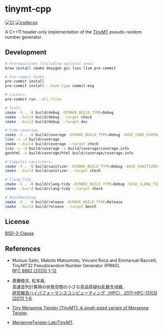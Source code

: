 tinymt-cpp
==========

[![CI](https://github.com/tueda/tinymt-cpp/workflows/CI/badge.svg?branch=master)](https://github.com/tueda/tinymt-cpp/actions?query=branch%3Amaster)
[![codecov](https://codecov.io/gh/tueda/tinymt-cpp/branch/master/graph/badge.svg)](https://codecov.io/gh/tueda/tinymt-cpp/branch/master)

A C++11 header-only implementation of the
[TinyMT](http://www.math.sci.hiroshima-u.ac.jp/~m-mat/MT/TINYMT/index.html)
pseudo-random number generator.


Development
-----------

```bash
# Prerequisites (including optional ones)
brew install cmake doxygen gcc lcov llvm pre-commit

# Pre-commit hooks.
pre-commit install
pre-commit install --hook-type commit-msg

# Linters.
pre-commit run --all-files

# Tests.
cmake -S . -B build/debug -DCMAKE_BUILD_TYPE=Debug
cmake --build build/debug --target check
cmake --build build/debug --target doc

# Code coverage.
cmake -S . -B build/coverage -DCMAKE_BUILD_TYPE=Debug -DUSE_CODE_COVERAGE=ON
lcov -z -d build/coverage
cmake --build build/coverage --target check
lcov -c -d build/coverage -o build/coverage/coverage.info
genhtml -o build/coverage/html build/coverage/coverage.info

# Compiler sanitizers.
cmake -S . -B build/sanitizer -DCMAKE_BUILD_TYPE=Debug -DUSE_SANITIZER=ON
cmake --build build/sanitizer --target check

# Clang-Tidy.
cmake -S . -B build/clang-tidy -DCMAKE_BUILD_TYPE=Debug -DUSE_CLANG_TIDY=ON
cmake --build build/clang-tidy --target check

# Benchmarking.
cmake -S . -B build/release -DCMAKE_BUILD_TYPE=Release
cmake --build build/release --target bench
```


License
-------

[BSD-3-Clause](https://github.com/tueda/tinymt-cpp/blob/master/LICENSE)


References
----------

- Mutsuo Saito, Makoto Matsumoto, Vincent Roca and Emmanuel Baccelli,  
  TinyMT32 Pseudorandom Number Generator (PRNG),  
  [RFC 8682 (2020) 1-12](https://www.rfc-editor.org/rfc/rfc8682.html).

- 斎藤睦夫, 松本眞,  
  高速並列計算用の状態空間の小さな高品質疑似乱数生成器,  
  [研究報告ハイパフォーマンスコンピューティング（HPC） 2011-HPC-131(3) (2011) 1-6](http://id.nii.ac.jp/1001/00077610/).

- [Tiny Mersenne Twister (TinyMT): A small-sized variant of Mersenne Twister](http://www.math.sci.hiroshima-u.ac.jp/~m-mat/MT/TINYMT/index.html).

- [MersenneTwister-Lab/TinyMT](https://github.com/MersenneTwister-Lab/TinyMT).
